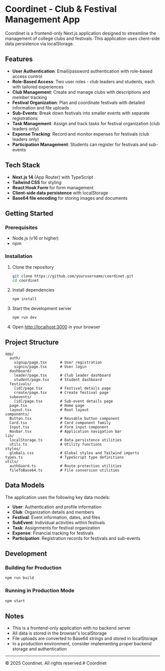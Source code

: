 # Coordinet - Club & Festival Management App

Coordinet is a frontend-only Next.js application designed to streamline the management of college clubs and festivals. This application uses client-side data persistence via localStorage.

## Features

- **User Authentication**: Email/password authentication with role-based access control
- **Role-Based Access**: Two user roles - club leaders and students, each with tailored experiences
- **Club Management**: Create and manage clubs with descriptions and member tracking
- **Festival Organization**: Plan and coordinate festivals with detailed information and file uploads
- **Sub-Events**: Break down festivals into smaller events with separate registrations
- **Task Management**: Assign and track tasks for festival organization (club leaders only)
- **Expense Tracking**: Record and monitor expenses for festivals (club leaders only)
- **Participation Management**: Students can register for festivals and sub-events

## Tech Stack

- **Next.js 14** (App Router) with TypeScript
- **Tailwind CSS** for styling
- **React Hook Form** for form management
- **Client-side data persistence** with localStorage
- **Base64 file encoding** for storing images and documents

## Getting Started

### Prerequisites

- Node.js (v16 or higher)
- npm

### Installation

1. Clone the repository
   ```bash
   git clone https://github.com/yourusername/coordinet.git
   cd coordinet
   ```

2. Install dependencies
   ```bash
   npm install
   ```

3. Start the development server
   ```bash
   npm run dev
   ```

4. Open [http://localhost:3000](http://localhost:3000) in your browser

## Project Structure

```
app/
  auth/
    signup/page.tsx      # User registration
    signin/page.tsx      # User login
  dashboard/
    leader/page.tsx      # Club leader dashboard
    student/page.tsx     # Student dashboard
  festivals/
    [id]/page.tsx        # Festival details page
    create/page.tsx      # Create festival page
  subevents/
    [id]/page.tsx        # Sub-event details page
  page.tsx               # Home page
  layout.tsx             # Root layout
components/
  Button.tsx             # Reusable button component
  Card.tsx               # Card component family
  Input.tsx              # Form input component
  Navbar.tsx             # Application navigation bar
lib/
  localStorage.ts        # Data persistence utilities
  utils.ts               # Utility functions
styles/
  globals.css            # Global styles and Tailwind imports
types.ts                 # TypeScript type definitions
utils/
  authGuard.ts           # Route protection utilities
  fileToBase64.ts        # File conversion utilities
```

## Data Models

The application uses the following key data models:

- **User**: Authentication and profile information
- **Club**: Organization details and members
- **Festival**: Event information, dates, and files
- **SubEvent**: Individual activities within festivals
- **Task**: Assignments for festival organization
- **Expense**: Financial tracking for festivals
- **Participation**: Registration records for festivals and sub-events

## Development

### Building for Production

```bash
npm run build
```

### Running in Production Mode

```bash
npm start
```

## Notes

- This is a frontend-only application with no backend server
- All data is stored in the browser's localStorage
- File uploads are converted to Base64 strings and stored in localStorage
- In a production environment, consider implementing proper backend storage and authentication

---

© 2025 Coordinet. All rights reserved.#   C o o r d i n e t  
 